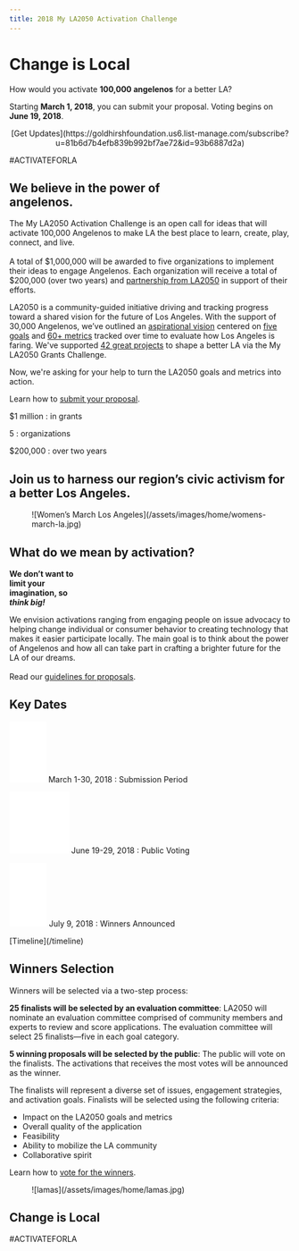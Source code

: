 ```yaml
---
title: 2018 My LA2050 Activation Challenge
---
```


<h1>Change is&nbsp;Local</h1>

<!--
<h1>
  <span style="display: block; max-width: 15em; margin-left: auto; margin-right: auto;">
    <span class="avoid-break">How would</span>
    <span class="avoid-break">you activate</span>
    <em>100,000 angelenos</em>
    <span class="avoid-break">
      for a <span class="avoid-break">better LA?</span>
    </span>
  </span>
</h1>

<div class="action" markdown="1">
* [What is LA2050?](/about)
* [Get updates about the challenge](https://goldhirshfoundation.us6.list-manage.com/subscribe?u=81b6d7b4efb839b992bf7ae72&id=93b6887d2a)
</div>
<div class="action" markdown="1">
* [Learn about LA2050](/about)
* [Get Updates](https://goldhirshfoundation.us6.list-manage.com/subscribe?u=81b6d7b4efb839b992bf7ae72&id=93b6887d2a)
</div>
-->
<div class="action">

<p>How would you activate <strong>100,000 angelenos</strong> for a better LA?</p>

<p>Starting <strong>March 1, 2018</strong>, you can submit your proposal. Voting begins on  <span style="display: inline-block"><strong>June 19, 2018</strong>.</span></p>
<p style="max-width: none; text-align: center;" markdown="1">
[Get Updates](https://goldhirshfoundation.us6.list-manage.com/subscribe?u=81b6d7b4efb839b992bf7ae72&id=93b6887d2a)
</p>
</div>

<p class="activate-tag">#ACTIVATEFORLA</p>

<h2 class="fancy"><span style="display: block; max-width: 14em"><strong>We&nbsp;believe&nbsp;in the&nbsp;power&nbsp;of angelenos.</strong></span></h2>

The My LA2050 Activation Challenge is an open call for ideas that will activate 100,000 Angelenos to make LA the best place to learn, create, play, connect, and live.<br /><br />A total of $1,000,000 will be awarded to five organizations to implement their ideas to engage Angelenos. Each organization will receive a total of $200,000 (over two years) and [partnership from LA2050](/about/#la2050-partnership) in support of their efforts.


<!--
<h2 class="fancy"><em>1,000,000. 5&nbsp;winners.<br /> Two&nbsp;years to&nbsp;Shape&nbsp;LA.</em></h2>

<img src="/assets/images/numbers.png" alt="$1 million in grants. 5 organizations. $200,000 over two years" />
-->

LA2050 is a community-guided initiative driving and tracking progress toward a shared vision for the future of Los Angeles. With the support of 30,000 Angelenos, we’ve outlined an [aspirational vision](https://la2050.s3-us-west-1.amazonaws.com/reports/1/pdfs/vision_for_a_successful_los_angeles.pdf?1441226432) centered on [five goals](https://la2050.org/goals) and [60+ metrics](https://www.la2050.org/metrics) tracked over time to evaluate how Los Angeles is faring. We've supported [](https://www.la2050.org/grantees) [42 great projects](https://www.la2050.org/grantees) to shape a better LA via the My LA2050 Grants Challenge. 

Now, we're asking for your help to turn the LA2050 goals and metrics into action.

Learn how to [submit your proposal](/submit).

<div class="numbers" markdown="1">
$1 million
: in grants

5
: organizations

$200,000
: over two years
</div>



<!--
<figure markdown="1">
![$1 million in grants. 5 organizations. $200,000 over two years](/assets/images/numbers.png)
</figure>
-->

<!--
<h3>$1 million in&nbsp;grants.<br />5&nbsp;organizations.<br />$200,000 over two&nbsp;years</h3> 
-->


<!--
Starting March 1, 2018, you can [submit your proposal](/submit) to activate Angelenos around an important issue in the region.
-->


<!--
<p class="action" markdown="1">
[Read the FAQs](/faqs)
</p>
-->

## Join us to harness our region’s civic activism for a better Los Angeles.

<figure markdown="1">
![Women’s March Los Angeles](/assets/images/home/womens-march-la.jpg)
</figure>

<section class="in-depth"><div markdown="1">

## What do we mean by activation?

<strong>
  <span style="">
    <span style="max-width: 9em; display: block;">We don’t want to limit your imagination, so <em>think big!</em></span>
  </span>
</strong>

We envision activations ranging from engaging people on issue advocacy to helping change individual or consumer behavior to creating technology that makes it easier participate locally. The main goal is to think about the power of Angelenos and how all can take part in crafting a brighter future for the LA of our dreams.<br /><br />Read our [guidelines for proposals](/submit/#guidelines).

</div></section>

<!--
<section class="key-dates" markdown="1">

### Submission Period

![](/assets/images/icons/submission.png)

March 1-3O, 2018

### Public Voting

![](/assets/images/icons/voting.png)

June 19-29, 2018

### Winners Announced

![](/assets/images/icons/winners.png)

July 9, 2018

</section>
-->

<section class="timeline has-icons" markdown="1" id="dates"><div markdown="1">

## Key Dates

![](/assets/images/icons/submission.svg) March 1-30, 2018
: Submission Period

![](/assets/images/icons/voting.svg) June 19-29, 2018
: Public Voting

![](/assets/images/icons/winners.svg) July 9, 2018
: Winners Announced


<p class="action" markdown="1">
[Timeline](/timeline)
</p>

</div></section>


## Winners Selection

Winners will be selected via a two-step process:

**25 finalists will be selected by an evaluation committee**: LA2050 will nominate an evaluation committee comprised of community members and experts to review and score applications. The evaluation committee will select 25 finalists—five in each goal category.

**5 winning proposals will be selected by the public**: The public will vote on the finalists. The activations that receives the most votes will be announced as the winner.

The finalists will represent a diverse set of issues, engagement strategies, and activation goals. Finalists will be selected using the following criteria:

* Impact on the LA2050 goals and metrics
* Overall quality of the application
* Feasibility
* Ability to mobilize the LA community
* Collaborative spirit

Learn how to [vote for the winners](/vote).

<figure markdown="1">
![lamas](/assets/images/home/lamas.jpg)
</figure>

<section class="strawberry styled"><div markdown="1">

# Change is&nbsp;Local

<p class="activate-tag">#ACTIVATEFORLA</p>

</div></section>

<!--
If you have questions not answered in the [FAQs](/faqs), please contact us at [connect@la2050.org](mailto:connect@la2050.org).

<p class="action" markdown="1">
[Message Us](mailto:connect@la2050.org)
</p>
-->

